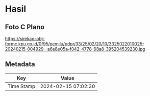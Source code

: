 # Hasil

## Foto C Plano

https://sirekap-obj-formc.kpu.go.id/0f95/pemilu/pdpr/33/25/02/20/10/3325022010025-20240215-004929--a6a8e05a-f042-4778-98a8-395204539230.jpg


## Metadata

| Key        | Value               |
| ---------- | ------------------- |
| Time Stamp | 2024-02-15 07:02:30 |



